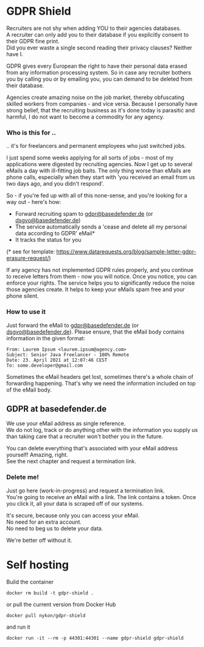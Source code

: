 # GDPR Shield
Recruiters are not shy when adding YOU to their agencies databases.  
A recruiter can only add you to their database if you explicitly consent to their GDPR fine print.  
Did you ever waste a single second reading their privacy clauses? Neither have I.

GDPR gives every European the right to have their personal data erased from any information processing system.
So in case any recruiter bothers you by calling you or by emailing you, you can demand to be deleted from their database.

Agencies create amazing noise on the job market, thereby obfuscating skilled workers from companies - and vice versa.
Because I personally have strong belief, that the recruiting business as it's done today is parasitic and harmful,
I do not want to become a commodity for any agency.


### Who is this for ..
.. it's for freelancers and permanent employees who just switched jobs.

I just spend some weeks applying for all sorts of jobs - most of my applications were digested by recruiting agencies.
Now I get up to several eMails a day with ill-fitting job baits. The only thing worse than eMails are phone calls,
especially when they start with 'you received an email from us two days ago, and you didn't respond'.

So - if you're fed up with all of this none-sense, and you're looking for a way out - here's how:

* Forward recruiting spam to gdpr@basedefender.de (or dsgvo@basedefender.de)
* The service automatically sends a 'cease and delete all my personal data according to GDPR' eMail*
* It tracks the status for you

(* see for template: https://www.datarequests.org/blog/sample-letter-gdpr-erasure-request/)

If any agency has not implemented GDPR rules properly, and you continue to receive letters from them - now you will notice.
Once you notice, you can enforce your rights. The service helps you to significantly reduce the noise those agencies create.
It helps to keep your eMails spam free and your phone silent.


### How to use it
Just forward the eMail to gdpr@basedefender.de (or dsgvo@basedefender.de). 
Please ensure, that the eMail body contains information in the given format:

```
From: Laurem Ipsum <laurem.ipsum@agency.com>
Subject: Senior Java Freelancer - 100% Remote
Date: 23. April 2021 at 12:07:46 CEST
To: some.developer@gmail.com
```

Sometimes the eMail headers get lost, sometimes there's a whole chain of forwarding happening. 
That's why we need the information included on top of the eMail body.

## GDPR at basedefender.de
We use your eMail address as single reference.  
We do not log, track or do anything other with the information you supply us than taking 
care that a recruiter won't bother you in the future.

You can delete everything that's associated with your eMail address yourself! Amazing, right.  
See the next chapter and request a termination link. 

### Delete me!

Just go here (work-in-progress) and request a termination link.  
You're going to receive an eMail with a link. The link contains a token. Once you click it, all your data is scraped
off of our systems.

It's secure, because only you can access your eMail.   
No need for an extra account.    
No need to beg us to delete your data. 

We're better off without it.

# Self hosting

Build the container    

    docker rm build -t gdpr-shield .

or pull the current version from Docker Hub

    docker pull nykon/gdpr-shield

and run it

    docker run -it --rm -p 44301:44301 --name gdpr-shield gdpr-shield










